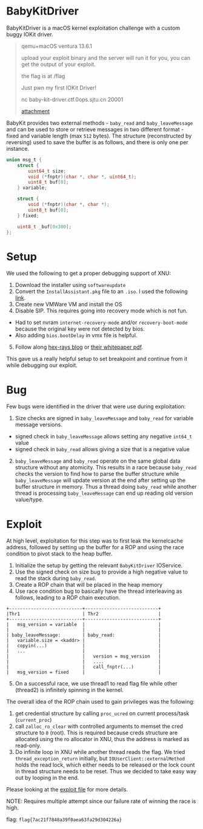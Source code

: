 # BabyKitDriver

BabyKitDriver is a macOS kernel exploitation challenge with a custom buggy IOKit driver.

> qemu+macOS ventura 13.6.1
>
> upload your exploit binary and the server will run it for you, you can get the output of your exploit.
>
> the flag is at /flag
>
> Just pwn my first IOKit Driver!
>
> nc baby-kit-driver.ctf.0ops.sjtu.cn 20001
>
> [attachment](./BabyKitDriver.kext_D5ED88B9E517723BF57C28E742D3AE49.zip)


BabyKit provides two external methods - `baby_read` and `baby_leaveMessage` and can be used to store or retrieve messages in two different format - fixed and variable length (max `512` bytes).
The structure (reconstructed by reversing) used to save the buffer is as follows, and there is only one per instance.

```c
union msg_t {
    struct {
        uint64_t size;
        void (*fnptr)(char *, char *, uint64_t);
        uint8_t buf[0];
    } variable;

    struct {
        void (*fnptr)(char *, char *);
        uint8_t buf[0];
    } fixed;

    uint8_t _buf[0x300];
};
```

# Setup

We used the following to get a proper debugging support of XNU:

1. Download the installer using `softwareupdate`
2. Convert the `InstallAssistant.pkg` file to an `.iso`. I used the following [link](https://osxdaily.com/2020/07/20/how-convert-macos-installer-iso/).
3. Create new VMWare VM and install the OS
4. Disable SIP. This requires going into recovery mode which is not fun.
  - Had to set nvram `internet-recovery-mode` and/or `recovery-boot-mode` because the original key were not detected by bios.
  - Also adding `bios.bootDelay` in vmx file is helpful.
5. Follow along [hex-rays blog](https://hex-rays.com//wp-content/static/tutorials/xnu_debugger_primer/xnu_debugger_primer.html) or [their whitepaper pdf](https://hex-rays.com//wp-content/uploads/2020/05/mac_debugger_primer2.pdf).

This gave us a really helpful setup to set breakpoint and continue from it while debugging our exploit.

# Bug

Few bugs were identified in the driver that were use during exploitation:

1. Size checks are signed in `baby_leaveMessage` and `baby_read` for variable message versions.
  - signed check in `baby_leaveMessage` allows setting any negative `int64_t` value
  - signed check in `baby_read` allows giving a size that is a negative value

2. `baby_leaveMessage` and `baby_read` operate on the same global data structure without any atomicity. This results in a race because `baby_read` checks the version to find how to parse the buffer structure while `baby_leaveMessage` will update version at the end after setting up the buffer structure in memory. Thus a thread doing `baby_read` while another thread is processing `baby_leaveMessage` can end up reading old version value/type.

# Exploit

At high level, exploitation for this step was to first leak the kernelcache address, followed by setting up the buffer for a ROP and using the race condition to pivot stack to the heap buffer.

1. Initialize the setup by getting the relevant `BabyKitDriver` IOService.
2. Use the signed check on size bug to provide a high negative value to read the stack during `baby_read`.
3. Create a ROP chain that will be placed in the heap memory
4. Use race condition bug to basically have the thread interleaving as follows, leading to a ROP chain execution.

```
+---------------------------+---------------------------+
|Thr1                       | Thr2                      |
+---------------------------+---------------------------+
|   msg_version = variable  |                           |
|                           |                           |
| baby_leaveMessage:        | baby_read:                |
|   variable.size = <kaddr> |                           |
|   copyin(...)             |                           |
|   ...                     |                           |
|                           |   version = msg_version   |
|                           |   ....                    |
|                           |   call_fnptr(...)         |
|   msg_version = fixed     |                           |
```

5. On a successful race, we use thread1 to read flag file while other (thread2) is infinitely spinning in the kernel.

The overall idea of the ROP chain used to gain privileges was the following:
1. get credential structure by calling `proc_ucred` on current process/task (`current_proc`)
2. call `zalloc_ro_clear` with controlled arguments to memset the cred structure to `0` (root). This is required because creds structure are allocated using the ro allocator in XNU, thus the address is marked as read-only.
3. Do infinite loop in XNU while another thread reads the flag. We tried `thread_exception_return` initially, but `IOUserClient::externalMethod` holds the read lock, which either needs to be released or the lock count in thread structure needs to be reset. Thus we decided to take easy way out by looping in the end.

Please looking at the [exploit file](./exp.c) for more details.

NOTE: Requires multiple attempt since our failure rate of winning the race is high.

flag: `flag{7ac21f7848a39f0aea63fa29d304226a}`
